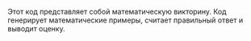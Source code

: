 Этот код представляет собой математическую викторину. Код генерирует математические примеры, считает правильный ответ и выводит оценку.

